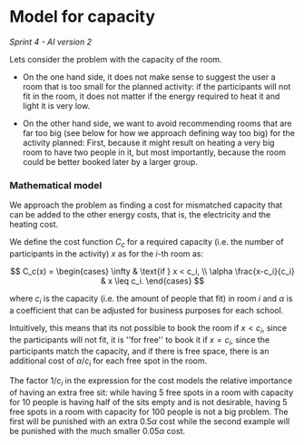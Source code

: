 # Model for capacity
*Sprint 4 - AI version 2*

Lets consider the problem with the capacity of the room.

- On the one hand side, it does not make sense to suggest the user a room that is too small for the planned activity: if the participants will not fit in the room, it does not matter if the energy required to heat it and light it is very low.

-  On the other hand side, we want to avoid recommending rooms that are far too big (see below for how we approach defining way too big) for the activity planned: First, because it might result on heating a very big room to have two people in it, but most importantly, because the room could be better booked later by a larger group.

### Mathematical model

We approach the problem as finding a cost for mismatched capacity that can be added to the other energy costs, that is, the electricity and the heating cost.

We define the cost function $C_c$ for a required capacity (i.e. the number of participants in the activity) $x$ as for the $i$-th room as:

$$
C_c(x) = \begin{cases}
\infty & \text{if } x < c_i, \\
\alpha \frac{x-c_i}{c_i} & x \leq c_i.
\end{cases}
$$

where $c_i$ is the capacity (i.e. the amount of people that fit) in room $i$ and $\alpha$ is a coefficient that can be adjusted for business purposes for each school.

Intuitively, this means that its not possible to book the room if $x < c_i$, since the participants will not fit, it is ''for free'' to book it if $x=c_i$, since the participants match the capacity, and if there is free space, there is an additional cost of $\alpha/c_i$ for each free spot in the room.

The factor $1/c_i$ in the expression for the cost models the relative importance of having an extra free sit: while having 5 free spots in a room with capacity for 10 people is having half of the sits empty and is not desirable, having 5 free spots in a room with capacity for 100 people is not a big problem. The first will be punished with an extra $0.5\alpha$ cost while the second example will be punished with the much smaller $0.05\alpha$ cost.
